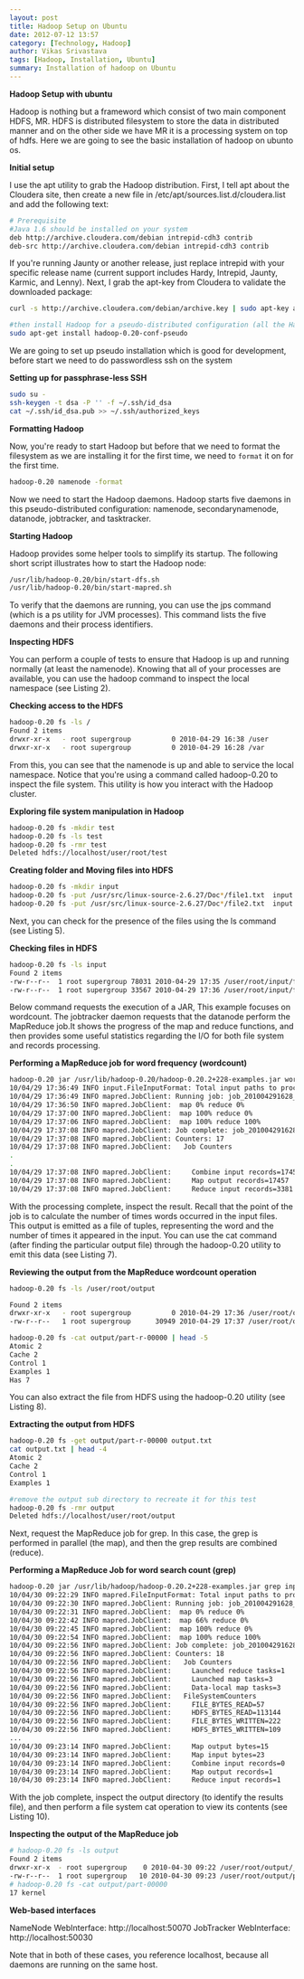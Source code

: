 ```yaml
---
layout: post
title: Hadoop Setup on Ubuntu
date: 2012-07-12 13:57
category: [Technology, Hadoop]
author: Vikas Srivastava
tags: [Hadoop, Installation, Ubuntu]
summary: Installation of hadoop on Ubuntu
---
```


**Hadoop Setup with ubuntu**

Hadoop is nothing but a frameword which consist of two main component HDFS, MR. HDFS is distributed filesystem to store the data in distributed manner and on the other side we have MR it is a processing system on top of hdfs. Here we are going to see the basic installation of hadoop on ubunto os.

**Initial setup**

I use the apt utility to grab the Hadoop distribution. First, I tell apt about the Cloudera site, then create a new file in /etc/apt/sources.list.d/cloudera.list and add the following text:
```bash
# Prerequisite
#Java 1.6 should be installed on your system
deb http://archive.cloudera.com/debian intrepid-cdh3 contrib
deb-src http://archive.cloudera.com/debian intrepid-cdh3 contrib
```

If you're running Jaunty or another release, just replace intrepid with your specific release name (current support includes Hardy, Intrepid, Jaunty, Karmic, and Lenny).
Next, I grab the apt-key from Cloudera to validate the downloaded package:
```bash
curl -s http://archive.cloudera.com/debian/archive.key | sudo apt-key add - sudo apt-get update

#then install Hadoop for a pseudo-distributed configuration (all the Hadoop daemons run on a single host):
sudo apt-get install hadoop-0.20-conf-pseudo
```

We are going to set up pseudo installation which is good for development, before start we need to do passwordless ssh on the system

**Setting up for passphrase-less SSH**
```bash      
sudo su -
ssh-keygen -t dsa -P '' -f ~/.ssh/id_dsa
cat ~/.ssh/id_dsa.pub >> ~/.ssh/authorized_keys
```

**Formatting Hadoop**

Now, you're ready to start Hadoop but before that we need to format the filesystem as we are installing it for the first time, we need to `format` it on for the first time.
```bash
hadoop-0.20 namenode -format
```

Now we need to start the Hadoop daemons. Hadoop starts five daemons in this pseudo-distributed configuration: namenode, secondarynamenode, datanode, jobtracker, and tasktracker.

**Starting Hadoop**

Hadoop provides some helper tools to simplify its startup. The following short script illustrates how to start the Hadoop node:
```bash
/usr/lib/hadoop-0.20/bin/start-dfs.sh
/usr/lib/hadoop-0.20/bin/start-mapred.sh
```

To verify that the daemons are running, you can use the jps command (which is a ps utility for JVM processes). This command lists the five daemons and their process identifiers.

**Inspecting HDFS**

You can perform a couple of tests to ensure that Hadoop is up and running normally (at least the namenode). Knowing that all of your processes are available, you can use the hadoop command to inspect the local namespace (see Listing 2).

**Checking access to the HDFS**
```bash    
hadoop-0.20 fs -ls /
Found 2 items
drwxr-xr-x   - root supergroup          0 2010-04-29 16:38 /user
drwxr-xr-x   - root supergroup          0 2010-04-29 16:28 /var
```

From this, you can see that the namenode is up and able to service the local namespace. Notice that you're using a command called hadoop-0.20 to inspect the file system. This utility is how you interact with the Hadoop cluster.

**Exploring file system manipulation in Hadoop**
```bash       
hadoop-0.20 fs -mkdir test
hadoop-0.20 fs -ls test
hadoop-0.20 fs -rmr test
Deleted hdfs://localhost/user/root/test
```

**Creating folder and Moving files into HDFS**
```bash
hadoop-0.20 fs -mkdir input
hadoop-0.20 fs -put /usr/src/linux-source-2.6.27/Doc*/file1.txt  input
hadoop-0.20 fs -put /usr/src/linux-source-2.6.27/Doc*/file2.txt  input
```

Next, you can check for the presence of the files using the ls command (see Listing 5).

**Checking files in HDFS**
```bash    
hadoop-0.20 fs -ls input
Found 2 items
-rw-r--r--  1 root supergroup 78031 2010-04-29 17:35 /user/root/input/file1.txt
-rw-r--r--  1 root supergroup 33567 2010-04-29 17:36 /user/root/input/file2.txt
```

Below command requests the execution of a JAR, This example focuses on wordcount. The jobtracker daemon requests that the datanode perform the MapReduce job.It shows the progress of the map and reduce functions, and then provides some useful statistics regarding the I/O for both file system and records processing.

**Performing a MapReduce job for word frequency (wordcount)**
```bash
hadoop-0.20 jar /usr/lib/hadoop-0.20/hadoop-0.20.2+228-examples.jar wordcount input output
10/04/29 17:36:49 INFO input.FileInputFormat: Total input paths to process : 2
10/04/29 17:36:49 INFO mapred.JobClient: Running job: job_201004291628_0009
10/04/29 17:36:50 INFO mapred.JobClient:  map 0% reduce 0%
10/04/29 17:37:00 INFO mapred.JobClient:  map 100% reduce 0%
10/04/29 17:37:06 INFO mapred.JobClient:  map 100% reduce 100%
10/04/29 17:37:08 INFO mapred.JobClient: Job complete: job_201004291628_0009
10/04/29 17:37:08 INFO mapred.JobClient: Counters: 17
10/04/29 17:37:08 INFO mapred.JobClient:   Job Counters
.
.
10/04/29 17:37:08 INFO mapred.JobClient:     Combine input records=17457
10/04/29 17:37:08 INFO mapred.JobClient:     Map output records=17457
10/04/29 17:37:08 INFO mapred.JobClient:     Reduce input records=3381
```

With the processing complete, inspect the result. Recall that the point of the job is to calculate the number of times words occurred in the input files. This output is emitted as a file of tuples, representing the word and the number of times it appeared in the input. You can use the cat command (after finding the particular output file) through the hadoop-0.20 utility to emit this data (see Listing 7).

**Reviewing the output from the MapReduce wordcount operation**
```bash       
hadoop-0.20 fs -ls /user/root/output

Found 2 items
drwxr-xr-x   - root supergroup          0 2010-04-29 17:36 /user/root/output/_logs
-rw-r--r--   1 root supergroup      30949 2010-04-29 17:37 /user/root/output/part-r-00000

hadoop-0.20 fs -cat output/part-r-00000 | head -5
Atomic 2
Cache 2
Control 1
Examples 1
Has 7
```

You can also extract the file from HDFS using the hadoop-0.20 utility (see Listing 8).

**Extracting the output from HDFS**
```bash
hadoop-0.20 fs -get output/part-r-00000 output.txt
cat output.txt | head -4
Atomic 2
Cache 2
Control 1
Examples 1

#remove the output sub directory to recreate it for this test
hadoop-0.20 fs -rmr output
Deleted hdfs://localhost/user/root/output
```

Next, request the MapReduce job for grep. In this case, the grep is performed in parallel (the map), and then the grep results are combined (reduce). 

**Performing a MapReduce Job for word search count (grep)**
```bash
hadoop-0.20 jar /usr/lib/hadoop/hadoop-0.20.2+228-examples.jar grep input output 'kernel'
10/04/30 09:22:29 INFO mapred.FileInputFormat: Total input paths to process : 2
10/04/30 09:22:30 INFO mapred.JobClient: Running job: job_201004291628_0010
10/04/30 09:22:31 INFO mapred.JobClient:  map 0% reduce 0%
10/04/30 09:22:42 INFO mapred.JobClient:  map 66% reduce 0%
10/04/30 09:22:45 INFO mapred.JobClient:  map 100% reduce 0%
10/04/30 09:22:54 INFO mapred.JobClient:  map 100% reduce 100%
10/04/30 09:22:56 INFO mapred.JobClient: Job complete: job_201004291628_0010
10/04/30 09:22:56 INFO mapred.JobClient: Counters: 18
10/04/30 09:22:56 INFO mapred.JobClient:   Job Counters
10/04/30 09:22:56 INFO mapred.JobClient:     Launched reduce tasks=1
10/04/30 09:22:56 INFO mapred.JobClient:     Launched map tasks=3
10/04/30 09:22:56 INFO mapred.JobClient:     Data-local map tasks=3
10/04/30 09:22:56 INFO mapred.JobClient:   FileSystemCounters
10/04/30 09:22:56 INFO mapred.JobClient:     FILE_BYTES_READ=57
10/04/30 09:22:56 INFO mapred.JobClient:     HDFS_BYTES_READ=113144
10/04/30 09:22:56 INFO mapred.JobClient:     FILE_BYTES_WRITTEN=222
10/04/30 09:22:56 INFO mapred.JobClient:     HDFS_BYTES_WRITTEN=109
...
10/04/30 09:23:14 INFO mapred.JobClient:     Map output bytes=15
10/04/30 09:23:14 INFO mapred.JobClient:     Map input bytes=23
10/04/30 09:23:14 INFO mapred.JobClient:     Combine input records=0
10/04/30 09:23:14 INFO mapred.JobClient:     Map output records=1
10/04/30 09:23:14 INFO mapred.JobClient:     Reduce input records=1
```

With the job complete, inspect the output directory (to identify the results file), and then perform a file system cat operation to view its contents (see Listing 10).

**Inspecting the output of the MapReduce job**
```bash       
# hadoop-0.20 fs -ls output
Found 2 items
drwxr-xr-x  - root supergroup    0 2010-04-30 09:22 /user/root/output/_logs
-rw-r--r--  1 root supergroup   10 2010-04-30 09:23 /user/root/output/part-00000
# hadoop-0.20 fs -cat output/part-00000
17 kernel
```

**Web-based interfaces**

NameNode   WebInterface:    http://localhost:50070
JobTracker WebInterface:    http://localhost:50030

Note that in both of these cases, you reference localhost, because all daemons are running on the same host.

